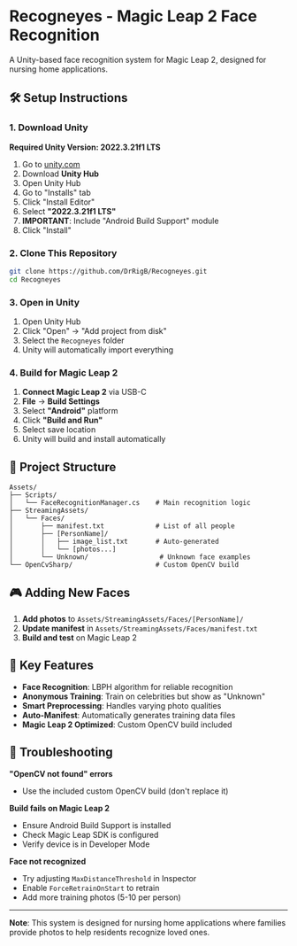 # Recogneyes - Magic Leap 2 Face Recognition

A Unity-based face recognition system for Magic Leap 2, designed for nursing home applications.

## 🛠️ Setup Instructions

### 1. Download Unity

**Required Unity Version: 2022.3.21f1 LTS**

1. Go to [unity.com](https://unity.com)
2. Download **Unity Hub**
3. Open Unity Hub
4. Go to "Installs" tab
5. Click "Install Editor"
6. Select **"2022.3.21f1 LTS"**
7. **IMPORTANT**: Include "Android Build Support" module
8. Click "Install"

### 2. Clone This Repository

```bash
git clone https://github.com/DrRigB/Recogneyes.git
cd Recogneyes
```

### 3. Open in Unity

1. Open Unity Hub
2. Click "Open" → "Add project from disk"
3. Select the `Recogneyes` folder
4. Unity will automatically import everything

### 4. Build for Magic Leap 2

1. **Connect Magic Leap 2** via USB-C
2. **File** → **Build Settings**
3. Select **"Android"** platform
4. Click **"Build and Run"**
5. Select save location
6. Unity will build and install automatically

## 📁 Project Structure

```
Assets/
├── Scripts/
│   └── FaceRecognitionManager.cs    # Main recognition logic
├── StreamingAssets/
│   └── Faces/
│       ├── manifest.txt             # List of all people
│       ├── [PersonName]/
│       │   ├── image_list.txt       # Auto-generated
│       │   └── [photos...]
│       └── Unknown/                  # Unknown face examples
└── OpenCvSharp/                     # Custom OpenCV build
```

## 🎮 Adding New Faces

1. **Add photos** to `Assets/StreamingAssets/Faces/[PersonName]/`
2. **Update manifest** in `Assets/StreamingAssets/Faces/manifest.txt`
3. **Build and test** on Magic Leap 2

## 🔧 Key Features

- **Face Recognition**: LBPH algorithm for reliable recognition
- **Anonymous Training**: Train on celebrities but show as "Unknown"
- **Smart Preprocessing**: Handles varying photo qualities
- **Auto-Manifest**: Automatically generates training data files
- **Magic Leap 2 Optimized**: Custom OpenCV build included

## 🐛 Troubleshooting

**"OpenCV not found" errors**
- Use the included custom OpenCV build (don't replace it)

**Build fails on Magic Leap 2**
- Ensure Android Build Support is installed
- Check Magic Leap SDK is configured
- Verify device is in Developer Mode

**Face not recognized**
- Try adjusting `MaxDistanceThreshold` in Inspector
- Enable `ForceRetrainOnStart` to retrain
- Add more training photos (5-10 per person)

---

**Note**: This system is designed for nursing home applications where families provide photos to help residents recognize loved ones.